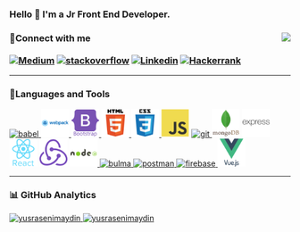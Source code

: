 ### Hello 👋 I'm a Jr Front End Developer.


<div >
   <img align="right" src="https://giffiles.alphacoders.com/362/36246.gif">
</h3>
<h3 align="left"  > 📩Connect with me
 <br/>
    <br/>
<a href="https://medium.com/@yusrasenimdede" target="blank"><img height="18" src="https://img.shields.io/badge/Medium-12100E?style=flat&logo=medium&logoColor=white" alt="Medium" /></a> <a href="https://stackoverflow.com/users/14554011/yusra-senim" target="blank"><img height="18" src="https://img.shields.io/badge/Stack_Overflow-FE7A16?style=flat&logo=stack-overflow&logoColor=white" alt="stackoverflow" /></a>
<a href="https://www.linkedin.com/in/yusrasenimaydin/"> <img height="18"
    src="https://img.shields.io/badge/LinkedIn-blue?style=flat&logo=linkedin&labelColor=blue" alt="Linkedin" /></a>
<a href="https://www.hackerrank.com/yusrasenimdede"> <img height="18"
    src="https://img.shields.io/badge/Hackerrank-black?logo=HackerRank&labelColor=black" alt="Hackerrank" /></a>
</div>

----

<h3 align="left">🚀Languages and Tools</h3>
<p align="left"> <a href="https://babeljs.io/" target="_blank"> <img src="https://www.vectorlogo.zone/logos/babeljs/babeljs-icon.svg" alt="babel" width="50" height="50"/> </a> 
<a href="https://webpack.js.org" target="_blank"> <img src="https://raw.githubusercontent.com/devicons/devicon/d00d0969292a6569d45b06d3f350f463a0107b0d/icons/webpack/webpack-original-wordmark.svg" alt="webpack" width="50" height="50"/> </a>
<a href="https://getbootstrap.com" target="_blank"> <img src="https://raw.githubusercontent.com/devicons/devicon/master/icons/bootstrap/bootstrap-plain-wordmark.svg" alt="bootstrap" width="50" height="50"/> </a> 
 <a href="https://www.w3.org/html/" target="_blank"> <img src="https://raw.githubusercontent.com/devicons/devicon/master/icons/html5/html5-original-wordmark.svg" alt="html5" width="50" height="50"/> </a>
<a href="https://www.w3schools.com/css/" target="_blank"> <img src="https://raw.githubusercontent.com/devicons/devicon/master/icons/css3/css3-original-wordmark.svg" alt="css3" width="50" height="50"/> </a>
   <a href="https://developer.mozilla.org/en-US/docs/Web/JavaScript" target="_blank"> <img src="https://raw.githubusercontent.com/devicons/devicon/master/icons/javascript/javascript-original.svg" alt="javascript" width="50" height="50"/></a>   
   <a href="https://git-scm.com/" target="_blank"> <img src="https://www.vectorlogo.zone/logos/git-scm/git-scm-icon.svg" alt="git" width="40" height="40"/> </a>
  <a href="https://www.mongodb.com/" target="_blank"> <img src="https://raw.githubusercontent.com/devicons/devicon/master/icons/mongodb/mongodb-original-wordmark.svg" alt="mongodb" width="50" height="50"/></a>    
   <a href="https://expressjs.com" target="_blank"> <img src="https://raw.githubusercontent.com/devicons/devicon/master/icons/express/express-original-wordmark.svg" alt="express" width="50" height="50"/> </a>    
   <a href="https://reactjs.org/" target="_blank"> <img src="https://raw.githubusercontent.com/devicons/devicon/master/icons/react/react-original-wordmark.svg" alt="react" width="50" height="50"/></a>    
   <a href="https://redux.js.org" target="_blank"> <img src="https://raw.githubusercontent.com/devicons/devicon/master/icons/redux/redux-original.svg" alt="redux" width="50" height="50"/></a>
   <a href="https://nodejs.org" target="_blank"> <img src="https://raw.githubusercontent.com/devicons/devicon/master/icons/nodejs/nodejs-original-wordmark.svg" alt="nodejs" width="50" height="50"/> </a>
<a href="https://bulma.io/" target="_blank"> <img src="https://raw.githubusercontent.com/gilbarbara/logos/804dc257b59e144eaca5bc6ffd16949752c6f789/logos/bulma.svg" alt="bulma" width="50" height="50"/> </a> 
 <a href="https://postman.com" target="_blank"> <img src="https://www.vectorlogo.zone/logos/getpostman/getpostman-icon.svg" alt="postman" width="50" height="50"/> </a> 
 <a href="https://firebase.google.com/" target="_blank"> <img src="https://www.vectorlogo.zone/logos/firebase/firebase-icon.svg" alt="firebase" width="50" height="50"/> </a> 
  <a href="https://vuejs.org/" target="_blank"> <img src="https://raw.githubusercontent.com/devicons/devicon/master/icons/vuejs/vuejs-original-wordmark.svg" alt="vuejs" width="50" height="50"/> </a> </p>

----

### 📊 GitHub Analytics
<p align="left">
<a href="https://github.com/yusrasenimaydin">
  <img height="180em"  src="https://github-readme-stats.vercel.app/api?username=yusrasenimaydin&show_icons=true&locale=en&theme=tokyonight&include_all_commits=true&count_private=true&hide=contribs" alt="yusrasenimaydin"/>
  <img height="180em"  src="https://github-readme-stats.vercel.app/api/top-langs?username=yusrasenimaydin&show_icons=true&locale=en&layout=compact&langs_count=8&theme=tokyonight" alt="yusrasenimaydin"/>  
</a>
</p>

